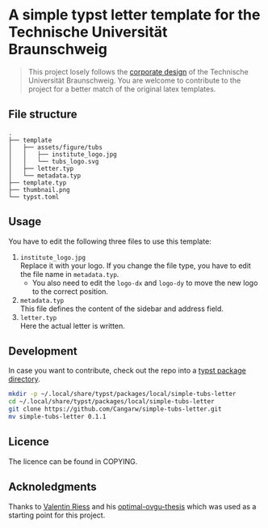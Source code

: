 # A simple typst letter template for the Technische Universität Braunschweig

> This project losely follows the [corporate design](https://www.tu-braunschweig.de/presse/corporate-design) of the Technische Universität Braunschweig. You are welcome to contribute to the project for a better match of the original latex templates.

## File structure

```tree
.
├── template
│   ├── assets/figure/tubs
│   │   ├── institute_logo.jpg
│   │   └── tubs_logo.svg
│   ├── letter.typ
│   └── metadata.typ
├── template.typ
├── thumbnail.png
└── typst.toml
```

## Usage

You have to edit the following three files to use this template:

1. `institute_logo.jpg`\
   Replace it with your logo. If you change the file type, you have to edit the file name in `metadata.typ`.
   - You also need to edit the `logo-dx` and `logo-dy` to move the new logo to the correct position.
2. `metadata.typ`\
   This file defines the content of the sidebar and address field.
3. `letter.typ`\
   Here the actual letter is written.

## Development

In case you want to contribute, check out the repo into a [typst package directory](https://github.com/typst/packages?tab=readme-ov-file#local-packages).

```bash
mkdir -p ~/.local/share/typst/packages/local/simple-tubs-letter
cd ~/.local/share/typst/packages/local/simple-tubs-letter
git clone https://github.com/Cangarw/simple-tubs-letter.git
mv simple-tubs-letter 0.1.1
```

## Licence

The licence can be found in COPYING.

## Acknoledgments

Thanks to [Valentin Riess](https://github.com/v411e) and his [optimal-ovgu-thesis](https://github.com/v411e/optimal-ovgu-thesis) which was used as a starting point for this project.
